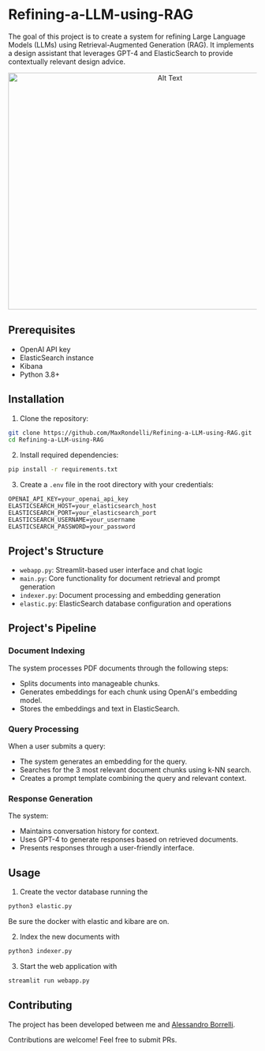 # Refining-a-LLM-using-RAG
The goal of this project is to create a system for refining Large Language Models (LLMs) using Retrieval-Augmented Generation (RAG). It implements a design assistant that leverages GPT-4 and ElasticSearch to provide contextually relevant design advice. 

<div align="center">
  <img src="https://miro.medium.com/v2/resize:fit:1400/1*bo0JwTdru5quxDiPFa1TvA.png" alt="Alt Text" width="640" height="480">
</div>

## Prerequisites

- OpenAI API key
- ElasticSearch instance
- Kibana
- Python 3.8+

## Installation

1. Clone the repository:
```bash
git clone https://github.com/MaxRondelli/Refining-a-LLM-using-RAG.git
cd Refining-a-LLM-using-RAG
```
2. Install required dependencies:
```bash
pip install -r requirements.txt
```
3. Create a `.env` file in the root directory with your credentials:
```env
OPENAI_API_KEY=your_openai_api_key
ELASTICSEARCH_HOST=your_elasticsearch_host
ELASTICSEARCH_PORT=your_elasticsearch_port
ELASTICSEARCH_USERNAME=your_username
ELASTICSEARCH_PASSWORD=your_password
```

## Project's Structure
- `webapp.py`: Streamlit-based user interface and chat logic
- `main.py`: Core functionality for document retrieval and prompt generation
- `indexer.py`: Document processing and embedding generation
- `elastic.py`: ElasticSearch database configuration and operations

## Project's Pipeline
### Document Indexing
The system processes PDF documents through the following steps:
- Splits documents into manageable chunks.
- Generates embeddings for each chunk using OpenAI's embedding model.
- Stores the embeddings and text in ElasticSearch.
### Query Processing
When a user submits a query:
- The system generates an embedding for the query.
- Searches for the 3 most relevant document chunks using k-NN search.
- Creates a prompt template combining the query and relevant context.
### Response Generation
The system:
- Maintains conversation history for context.
- Uses GPT-4 to generate responses based on retrieved documents.
- Presents responses through a user-friendly interface.

## Usage
1. Create the vector database running the
```bash
python3 elastic.py
```
Be sure the docker with elastic and kibare are on.  

2. Index the new documents with
```bash
python3 indexer.py
```
3. Start the web application with
```bash
streamlit run webapp.py
```

## Contributing
The project has been developed between me and [Alessandro Borrelli](https://github.com/aleborrelli).

Contributions are welcome! Feel free to submit PRs.
